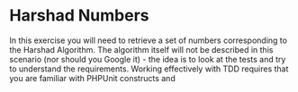 # Harshad Numbers

In this exercise you will need to retrieve a set of numbers corresponding to the Harshad Algorithm.
The algorithm itself will not be described in this scenario (nor should you Google it) - the idea is to look at the tests and try to understand the requirements.
Working effectively with TDD requires that you are familiar with PHPUnit constructs and